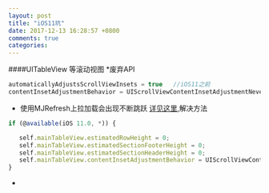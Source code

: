 ```yaml
---
layout: post
title: "iOS11坑"
date: 2017-12-13 16:28:57 +0800
comments: true
categories: 
---
```


####UITableView 等滚动视图
*废弃API
```javascript
automaticallyAdjustsScrollViewInsets = true   //iOS11之前
contentInsetAdjustmentBehavior = UIScrollViewContentInsetAdjustmentNever; //iOS11之后
```
* 使用MJRefresh上拉加载会出现不断跳跃 [详见这里](https://github.com/CoderMJLee/MJRefresh/issues/1071),解决方法
```javascript
if (@available(iOS 11.0, *)) {

   self.mainTableView.estimatedRowHeight = 0;
   self.mainTableView.estimatedSectionFooterHeight = 0;
   self.mainTableView.estimatedSectionHeaderHeight = 0;
   self.mainTableView.contentInsetAdjustmentBehavior = UIScrollViewContentInsetAdjustmentNever;
}
```
* 


